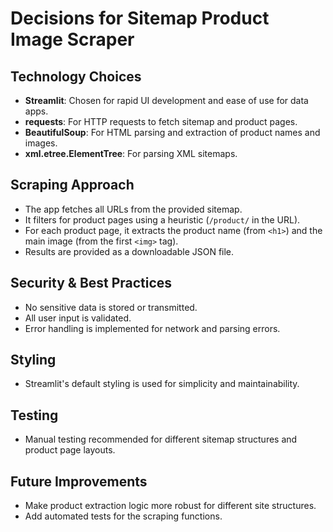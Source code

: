 # Decisions for Sitemap Product Image Scraper

## Technology Choices
- **Streamlit**: Chosen for rapid UI development and ease of use for data apps.
- **requests**: For HTTP requests to fetch sitemap and product pages.
- **BeautifulSoup**: For HTML parsing and extraction of product names and images.
- **xml.etree.ElementTree**: For parsing XML sitemaps.

## Scraping Approach
- The app fetches all URLs from the provided sitemap.
- It filters for product pages using a heuristic (`/product/` in the URL).
- For each product page, it extracts the product name (from `<h1>`) and the main image (from the first `<img>` tag).
- Results are provided as a downloadable JSON file.

## Security & Best Practices
- No sensitive data is stored or transmitted.
- All user input is validated.
- Error handling is implemented for network and parsing errors.

## Styling
- Streamlit's default styling is used for simplicity and maintainability.

## Testing
- Manual testing recommended for different sitemap structures and product page layouts.

## Future Improvements
- Make product extraction logic more robust for different site structures.
- Add automated tests for the scraping functions. 